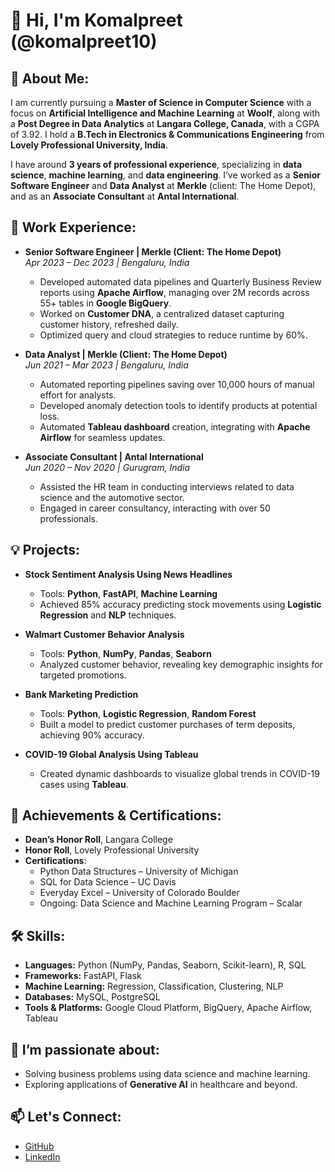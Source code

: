 # 👋 Hi, I'm Komalpreet (@komalpreet10)

## 👀 About Me:
I am currently pursuing a **Master of Science in Computer Science** with a focus on **Artificial Intelligence and Machine Learning** at **Woolf**, along with a **Post Degree in Data Analytics** at **Langara College, Canada**, with a CGPA of 3.92. I hold a **B.Tech in Electronics & Communications Engineering** from **Lovely Professional University, India**.

I have around **3 years of professional experience**, specializing in **data science**, **machine learning**, and **data engineering**. I’ve worked as a **Senior Software Engineer** and **Data Analyst** at **Merkle** (client: The Home Depot), and as an **Associate Consultant** at **Antal International**.

## 💼 Work Experience:
- **Senior Software Engineer | Merkle (Client: The Home Depot)**  
  _Apr 2023 – Dec 2023 | Bengaluru, India_  
  - Developed automated data pipelines and Quarterly Business Review reports using **Apache Airflow**, managing over 2M records across 55+ tables in **Google BigQuery**.
  - Worked on **Customer DNA**, a centralized dataset capturing customer history, refreshed daily.
  - Optimized query and cloud strategies to reduce runtime by 60%.

- **Data Analyst | Merkle (Client: The Home Depot)**  
  _Jun 2021 – Mar 2023 | Bengaluru, India_  
  - Automated reporting pipelines saving over 10,000 hours of manual effort for analysts.
  - Developed anomaly detection tools to identify products at potential loss.
  - Automated **Tableau dashboard** creation, integrating with **Apache Airflow** for seamless updates.

- **Associate Consultant | Antal International**  
  _Jun 2020 – Nov 2020 | Gurugram, India_  
  - Assisted the HR team in conducting interviews related to data science and the automotive sector.
  - Engaged in career consultancy, interacting with over 50 professionals.

## 💡 Projects:
- **Stock Sentiment Analysis Using News Headlines**  
  - Tools: **Python**, **FastAPI**, **Machine Learning**  
  - Achieved 85% accuracy predicting stock movements using **Logistic Regression** and **NLP** techniques.

- **Walmart Customer Behavior Analysis**  
  - Tools: **Python**, **NumPy**, **Pandas**, **Seaborn**  
  - Analyzed customer behavior, revealing key demographic insights for targeted promotions.

- **Bank Marketing Prediction**  
  - Tools: **Python**, **Logistic Regression**, **Random Forest**  
  - Built a model to predict customer purchases of term deposits, achieving 90% accuracy.

- **COVID-19 Global Analysis Using Tableau**  
  - Created dynamic dashboards to visualize global trends in COVID-19 cases using **Tableau**.

## 🏅 Achievements & Certifications:
- **Dean’s Honor Roll**, Langara College
- **Honor Roll**, Lovely Professional University
- **Certifications**:
  - Python Data Structures – University of Michigan
  - SQL for Data Science – UC Davis
  - Everyday Excel – University of Colorado Boulder
  - Ongoing: Data Science and Machine Learning Program – Scalar

## 🛠️ Skills:
- **Languages:** Python (NumPy, Pandas, Seaborn, Scikit-learn), R, SQL
- **Frameworks:** FastAPI, Flask
- **Machine Learning:** Regression, Classification, Clustering, NLP
- **Databases:** MySQL, PostgreSQL
- **Tools & Platforms:** Google Cloud Platform, BigQuery, Apache Airflow, Tableau

## 🌱 I’m passionate about:
- Solving business problems using data science and machine learning.
- Exploring applications of **Generative AI** in healthcare and beyond.

## 📫 Let's Connect:
- [GitHub](https://github.com/komalpreet10)
- [LinkedIn](https://linkedin.com/in/komalpreet10)
